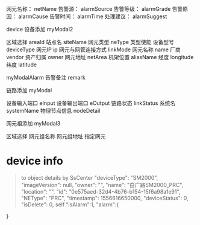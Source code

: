 网元名称： netName
告警源：   alarmSource
告警等级： alarmGrade
告警原因： alarmCause
告警时间： alarmTime
处理建议： alarmSuggest



device 设备添加 myModal2

区域选择 areaId
站点名 siteName
网元类型 neType
类型使能 
设备型号 deviceType
网元IP ip
网元与网管连接方式 linkMode
网元名称 name
厂商 vendor
资产归属 owner
网元地址 netArea
机架位置 aliasName
经度 longitude
纬度 latitude


myModalAlarm
告警备注 remark



链路添加  myModal


设备输入端口 eInput
设备输出端口 eOutput
链路状态 linkStatus
系统名 systemName
物理节点信息 nodeDetail


网元祖添加 myModal3

区域选择
网元组名称
网元组地址
指定网元










# device info
>   to object details  by SsCenter
"deviceType": "SM2000",
"imageVersion": null,
"owner": "",
"name": "白广路SM2000_PRC",
"location": "",
"id": "0e575aed-32d4-4b76-b154-15f6a98a1e91",
"NEType": "PRC",
"timestamp": 1556616650000,
"deviceStatus": 0,
"isDelete": 0,
>self
"isAlarm":1,
"alarm":{   

}